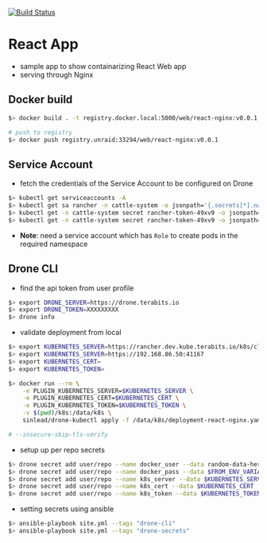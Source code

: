 [![Build Status](https://drone.terabits.io/api/badges/hareeshbabu82ns/containerize/status.svg)](https://drone.terabits.io/hareeshbabu82ns/containerize)

# React App
- sample app to show containarizing React Web app
- serving through Nginx

## Docker build
```sh
$> docker build . -t registry.docker.local:5000/web/react-nginx:v0.0.1

# push to registry
$> docker push registry.unraid:33294/web/react-nginx:v0.0.1
```

## Service Account
* fetch the credentials of the Service Account to be configured on Drone
```sh
$> kubectl get serviceaccounts -A
$> kubectl get sa rancher -n cattle-system -o jsonpath='{.secrets[*].name}'
$> kubectl get -n cattle-system secret rancher-token-49xv9 -o jsonpath='{.data.ca\.crt}' && echo
$> kubectl get -n cattle-system secret rancher-token-49xv9 -o jsonpath='{.data.token}' | base64 --decode && echo
```
* __Note__: need a service account which has `Role` to create pods in the required namespace

## Drone CLI
* find the api token from user profile
```sh
$> export DRONE_SERVER=https://drone.terabits.io
$> export DRONE_TOKEN=XXXXXXXXX
$> drone info
```

* validate deployment from local
```sh
$> export KUBERNETES_SERVER=https://rancher.dev.kube.terabits.io/k8s/clusters/local
$> export KUBERNETES_SERVER=https://192.168.86.50:41167
$> export KUBERNETES_CERT=
$> export KUBERNETES_TOKEN=

$> docker run --rm \
    -e PLUGIN_KUBERNETES_SERVER=$KUBERNETES_SERVER \
    -e PLUGIN_KUBERNETES_CERT=$KUBERNETES_CERT \
    -e PLUGIN_KUBERNETES_TOKEN=$KUBERNETES_TOKEN \
    -v $(pwd)/k8s:/data/k8s \
    sinlead/drone-kubectl apply -f /data/k8s/deployment-react-nginx.yaml

# --insecure-skip-tls-verify
```

* setup up per repo secrets
```sh
$> drone secret add user/repo --name docker_user --data random-data-here
$> drone secret add user/repo --name docker_pass --data $FROM_ENV_VARIABLE
$> drone secret add user/repo --name k8s_server --data $KUBERNETES_SERVER
$> drone secret add user/repo --name k8s_cert --data $KUBERNETES_CERT
$> drone secret add user/repo --name k8s_token --data $KUBERNETES_TOKEN
```

* setting secrets using ansible
```sh
$> ansible-playbook site.yml --tags "drone-cli"
$> ansible-playbook site.yml --tags "drone-secrets"
```
